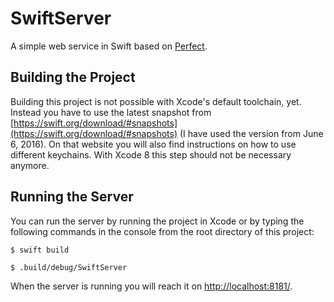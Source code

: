 # SwiftServer
A simple web service in Swift based on [Perfect](https://github.com/PerfectlySoft/Perfect).

## Building the Project
Building this project is not possible with Xcode's default toolchain, yet. Instead you have to use the latest snapshot from [https://swift.org/download/#snapshots](https://swift.org/download/#snapshots) (I have used the version from June 6, 2016). On that website you will also find instructions on how to use different keychains. With Xcode 8 this step should not be necessary anymore.

## Running the Server
You can run the server by running the project in Xcode or by typing the following commands in the console from the root directory of this project:

`$ swift build`

`$ .build/debug/SwiftServer`

When the server is running you will reach it on [http://localhost:8181/](http://localhost:8181/).
